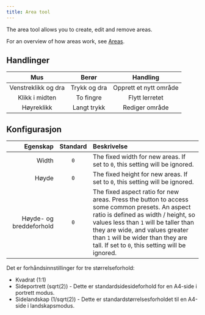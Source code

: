 ```yaml
---
title: Area tool
---
```


The area tool allows you to create, edit and remove areas.

For an overview of how areas work, see [Areas](../areas).

## Handlinger

|         Mus         |     Berør    |        Handling        |
| :-----------------: | :----------: | :--------------------: |
| Venstreklikk og dra | Trykk og dra | Opprett et nytt område |
|    Klikk i midten   |   To fingre  |     Flytt lerretet     |
|      Høyreklikk     |  Langt trykk |     Rediger område     |

## Konfigurasjon

|                Egenskap | Standard | Beskrivelse                                                                                                                                                                                                                                                                                                                                                                                                            |
| ----------------------: | :------: | :--------------------------------------------------------------------------------------------------------------------------------------------------------------------------------------------------------------------------------------------------------------------------------------------------------------------------------------------------------------------------------------------------------------------- |
|                   Width |    `0`   | The fixed width for new areas. If set to `0`, this setting will be ignored.                                                                                                                                                                                                                                                                                                            |
|                   Høyde |    `0`   | The fixed height for new areas. If set to `0`, this setting will be ignored.                                                                                                                                                                                                                                                                                                           |
| Høyde- og breddeforhold |    `0`   | The fixed aspect ratio for new areas. Press the <DotsThreeVertical className="inline-icon"/> button to access some common presets. An aspect ratio is defined as width / height, so values less than `1` will be taller than they are wide, and values greater than `1` will be wider than they are tall. If set to `0`, this setting will be ignored. |

Det er forhåndsinnstillinger for tre størrelseforhold:

- Kvadrat (1:1)
- Sideportrett (sqrt(2)) - Dette er standardsidesideforhold for en A4-side i portrett modus.
- Sidelandskap (1/sqrt(2)) - Dette er standardstørrelsesforholdet til en A4-side i landskapsmodus.
